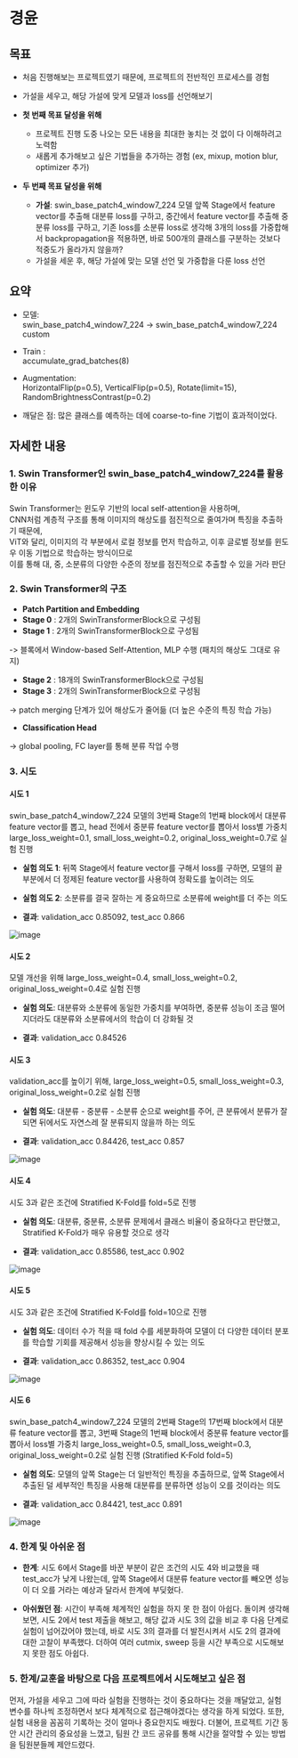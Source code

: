 # 경윤

## 목표


- 처음 진행해보는 프로젝트였기 때문에, 프로젝트의 전반적인 프로세스를 경험
- 가설을 세우고, 해당 가설에 맞게 모델과 loss를 선언해보기

- **첫 번째 목표 달성을 위해**
    - 프로젝트 진행 도중 나오는 모든 내용을 최대한 놓치는 것 없이 다 이해하려고 노력함
    - 새롭게 추가해보고 싶은 기법들을 추가하는 경험 (ex, mixup, motion blur, optimizer 추가)
- **두 번째 목표 달성을 위해**
    - **가설**: swin_base_patch4_window7_224 모델 앞쪽 Stage에서 feature vector를 추출해 대분류 loss를 구하고,   중간에서 feature vector를 추출해 중분류 loss를 구하고, 기존 loss를 소분류 loss로 생각해 3개의 loss를 가중합해서 backpropagation을 적용하면, 바로 500개의 클래스를 구분하는 것보다 적중도가 올라가지 않을까?
    - 가설을 세운 후, 해당 가설에 맞는 모델 선언 및 가중합을 다룬 loss 선언


## 요약


* 모델:   
swin_base_patch4_window7_224 -> swin_base_patch4_window7_224 custom 

* Train :   
accumulate_grad_batches(8)

* Augmentation:   
HorizontalFlip(p=0.5), VerticalFlip(p=0.5), Rotate(limit=15), RandomBrightnessContrast(p=0.2)

* 깨달은 점: 많은 클래스를 예측하는 데에 coarse-to-fine 기법이 효과적이었다.


## 자세한 내용


### 1. Swin Transformer인 swin_base_patch4_window7_224를 활용한 이유  

Swin Transformer는 윈도우 기반의 local self-attention을 사용하며,   
CNN처럼 계층적 구조를 통해 이미지의 해상도를 점진적으로 줄여가며 특징을 추출하기 때문에,  
ViT와 달리, 이미지의 각 부분에서 로컬 정보를 먼저 학습하고, 이후 글로벌 정보를 윈도우 이동 기법으로 학습하는 방식이므로  
이를 통해 대, 중, 소분류의 다양한 수준의 정보를 점진적으로 추출할 수 있을 거라 판단

### 2. Swin Transformer의 구조

- **Patch Partition and Embedding**  
- **Stage 0** : 2개의 SwinTransformerBlock으로 구성됨
- **Stage 1** : 2개의 SwinTransformerBlock으로 구성됨

-> 블록에서 Window-based Self-Attention, MLP 수행 (패치의 해상도 그대로 유지)
- **Stage 2** : 18개의 SwinTransformerBlock으로 구성됨
- **Stage 3** : 2개의 SwinTransformerBlock으로 구성됨

-> patch merging 단계가 있어 해상도가 줄어듦 (더 높은 수준의 특징 학습 가능)
- **Classification Head**

-> global pooling, FC layer를 통해 분류 작업 수행

### 3. 시도

#### 시도 1
swin_base_patch4_window7_224 모델의 3번째 Stage의 1번째 block에서 대분류 feature vector를 뽑고, head 전에서 중분류 feature vector를 뽑아서 loss별 가중치 large_loss_weight=0.1, small_loss_weight=0.2, original_loss_weight=0.7로 실험 진행
    
- **실험 의도 1**: 뒤쪽 Stage에서 feature vector를 구해서 loss를 구하면, 모델의 끝부분에서 더 정제된 feature vector를 사용하여 정확도를 높이려는 의도
    
- **실험 의도 2**: 소분류를 결국 잘하는 게 중요하므로 소분류에 weight를 더 주는 의도
    
- **결과**: validation_acc 0.85092, test_acc 0.866

![image](https://github.com/user-attachments/assets/b0fa46c1-e76c-4fde-9ff7-60e3eb4e9450)

#### 시도 2
모델 개선을 위해 large_loss_weight=0.4, small_loss_weight=0.2, original_loss_weight=0.4로 실험 진행
    
- **실험 의도**: 대분류와 소분류에 동일한 가중치를 부여하면, 중분류 성능이 조금 떨어지더라도 대분류와 소분류에서의 학습이 더 강화될 것
    
- **결과**: validation_acc 0.84526

#### 시도 3
validation_acc를 높이기 위해, large_loss_weight=0.5, small_loss_weight=0.3, original_loss_weight=0.2로 실험 진행
    
- **실험 의도**: 대분류 - 중분류 - 소분류 순으로 weight를 주어, 큰 분류에서 분류가 잘 되면 뒤에서도 자연스레 잘 분류되지 않을까 하는 의도
    
- **결과**: validation_acc 0.84426, test_acc 0.857

![image](https://github.com/user-attachments/assets/b9795c2c-a31e-4ead-82cc-54bc9366b141)

#### 시도 4
시도 3과 같은 조건에 Stratified K-Fold를 fold=5로 진행
    
- **실험 의도**: 대분류, 중분류, 소분류 문제에서 클래스 비율이 중요하다고 판단했고, Stratified K-Fold가 매우 유용할 것으로 생각

- **결과**: validation_acc 0.85586, test_acc 0.902

![image](https://github.com/user-attachments/assets/6b223ed9-c7e1-4ac3-b974-d9c6163958c1)

#### 시도 5
시도 3과 같은 조건에 Stratified K-Fold를 fold=10으로 진행
    
- **실험 의도**: 데이터 수가 적을 때 fold 수를 세분화하여 모델이 더 다양한 데이터 분포를 학습할 기회를 제공해서 성능을 향상시킬 수 있는 의도
    
- **결과**: validation_acc 0.86352, test_acc 0.904

![image](https://github.com/user-attachments/assets/0dee0eac-996b-4aa2-883a-9be01e2b5c6d)

#### 시도 6
swin_base_patch4_window7_224 모델의 2번째 Stage의 17번째 block에서 대분류 feature vector를 뽑고, 3번째 Stage의 1번째 block에서 중분류 feature vector를 뽑아서 loss별 가중치 large_loss_weight=0.5, small_loss_weight=0.3, original_loss_weight=0.2로 실험 진행 (Stratified K-Fold fold=5)
    
- **실험 의도**: 모델의 앞쪽 Stage는 더 일반적인 특징을 추출하므로, 앞쪽 Stage에서 추출된 덜 세부적인 특징을 사용해 대분류를 분류하면 성능이 오를 것이라는 의도
    
- **결과**: validation_acc 0.84421, test_acc 0.891

![image](https://github.com/user-attachments/assets/ad8fb711-ef9e-43c6-850c-72314f5b83d2)


### 4. 한계 및 아쉬운 점

- **한계**: 시도 6에서 Stage를 바꾼 부분이 같은 조건의 시도 4와 비교했을 때 test_acc가 낮게 나왔는데, 앞쪽 Stage에서 대분류 feature vector를 빼오면 성능이 더 오를 거라는 예상과 달라서 한계에 부딪혔다.

- **아쉬웠던 점**: 시간이 부족해 체계적인 실험을 하지 못 한 점이 아쉽다. 돌이켜 생각해보면, 시도 2에서 test 제출을 해보고, 해당 값과 시도 3의 값을 비교 후 다음 단계로 실험이 넘어갔어야 했는데, 바로 시도 3의 결과를 더 발전시켜서 시도 2의 결과에 대한 고찰이 부족했다. 더하여 여러 cutmix, sweep 등을 시간 부족으로 시도해보지 못한 점도 아쉽다.


### 5. 한계/교훈을 바탕으로 다음 프로젝트에서 시도해보고 싶은 점
먼저, 가설을 세우고 그에 따라 실험을 진행하는 것이 중요하다는 것을 깨달았고, 실험 변수를 하나씩 조정하면서 보다 체계적으로 접근해야겠다는 생각을 하게 되었다. 또한, 실험 내용을 꼼꼼히 기록하는 것이 얼마나 중요한지도 배웠다. 더불어, 프로젝트 기간 동안 시간 관리의 중요성을 느꼈고, 팀원 간 코드 공유를 통해 시간을 절약할 수 있는 방법을 팀원분들께 제안드렸다.